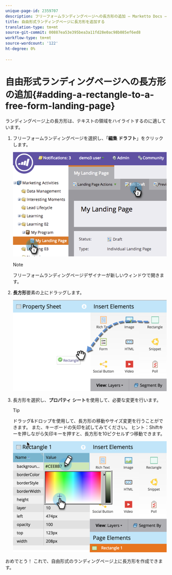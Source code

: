 ```yaml
---
unique-page-id: 2359707
description: フリーフォームランディングページへの長方形の追加 — Marketto Docs — 製品ドキュメント
title: 自由形式ランディングページに長方形を追加する
translation-type: tm+mt
source-git-commit: 00887ea53e395bea3a11fd28e0ac98b085ef6ed8
workflow-type: tm+mt
source-wordcount: '122'
ht-degree: 0%

---
```



# 自由形式ランディングページへの長方形の追加{#adding-a-rectangle-to-a-free-form-landing-page}

ランディングページ上の長方形は、テキストの領域をハイライトするのに適しています。

1. フリーフォームランディングページを選択し、「**編集** **ドラフト**」をクリックします。

   ![](assets/image2014-9-16-14-3a50-3a51.png)

   >[!NOTE]
   >
   >フリーフォームランディングページデザイナーが新しいウィンドウで開きます。

1. **長方形**&#x200B;要素の上にドラッグします。

   ![](assets/image2015-5-21-14-3a48-3a45.png)

1. 長方形を選択し、**プロパティ** **シート**&#x200B;を使用して、必要な変更を行います。

   >[!TIP]
   >
   >ドラッグ&amp;ドロップを使用して、長方形の移動やサイズ変更を行うことができます。 また、キーボードの矢印を試してみてください。 ヒント：Shiftキーを押しながら矢印キーを押すと、長方形を10ピクセルずつ移動できます。

   ![](assets/image2015-5-21-14-3a50-3a24.png)

おめでとう！ これで、自由形式のランディングページ上に長方形を作成できます。
